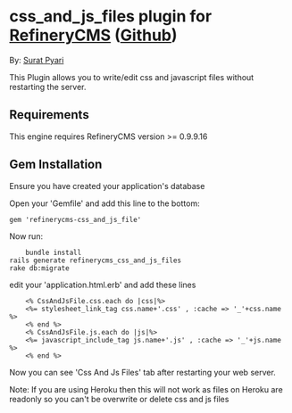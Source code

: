 # css_and_js_files plugin for [RefineryCMS](http://www.refinerycms.com) ([Github](https://github.com/sapnasolutions/sapna-refinery_css_and_js_editor))

By: [Surat Pyari]()

This Plugin allows you to write/edit css and javascript files without restarting the server.

## Requirements

This engine requires RefineryCMS version >= 0.9.9.16

## Gem Installation

Ensure you have created your application's database

Open your 'Gemfile' and add this line to the bottom:

    gem 'refinerycms-css_and_js_file'

Now run:

		bundle install
    rails generate refinerycms_css_and_js_files
    rake db:migrate

edit your 'application.html.erb' and add these lines

		<% CssAndJsFile.css.each do |css|%>
	  	<%= stylesheet_link_tag css.name+'.css' , :cache => '_'+css.name %>
		<% end %>
		<% CssAndJsFile.js.each do |js|%>
	  	<%= javascript_include_tag js.name+'.js' , :cache => '_'+js.name %>
		<% end %>

Now you can see 'Css And Js Files' tab after restarting your web server.

Note: If you are using Heroku then this will not work as files on Heroku are readonly so you can't be overwrite or delete css and js files
